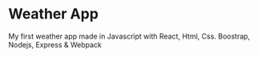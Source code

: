 # Weather App
 My first weather app made in Javascript with React, Html, Css. Boostrap, Nodejs, Express & Webpack
